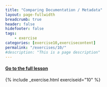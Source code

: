 ```yaml
---
title: "Comparing Documentation / Metadata"
layout: page-fullwidth
breadcrumb: true
header: false
hidefooter: false
tags:
    - exercise
categories: [exercise10,exercisecontent]
permalink: "/exercises/10/"
#description: "This is a page description"
---
```

<h4><a href="{{ site.url }}{{ site.baseurl }}/modules/2/b">Go to the full lesson</a></h4>
{% include _exercise.html exerciseid="10" %}